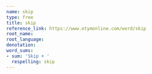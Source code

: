 ```yaml
---
name: skip
type: free
title: skip
reference_link: https://www.etymonline.com/word/skip
root_name: 
root_language: 
denotation: 
word_sums:
- sum: 'Skip + '
  respelling: skip
---
```


